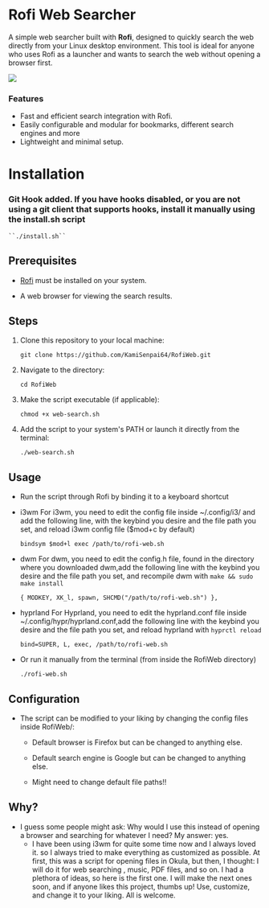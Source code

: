 # Rofi Web Searcher

A simple web searcher built with **Rofi**, designed to quickly search the web directly from your Linux desktop environment. This tool is ideal for anyone who uses Rofi as a launcher and wants to search the web without opening a browser first.

![](https://github.com/KamiSenpai64/RofiWeb/blob/master/untitled.gif)

### Features

- Fast and efficient search integration with Rofi.
- Easily configurable and modular for bookmarks, different search engines and more
- Lightweight and minimal setup.

# Installation

### Git Hook added. If you have hooks disabled, or you are not using a git client that supports hooks, install it manually using the install.sh script
	``./install.sh``
## Prerequisites

- [Rofi](https://github.com/davatorium/rofi) must be installed on your system.

- A web browser for viewing the search results.

## Steps

1. Clone this repository to your local machine:

	``git clone https://github.com/KamiSenpai64/RofiWeb.git``

2. Navigate to the directory:
	
	``cd RofiWeb``

3. Make the script executable (if applicable):
	
	``chmod +x web-search.sh``

4. Add the script to your system's PATH or launch it directly from the terminal:
	
	``./web-search.sh``

## Usage

- Run the script through Rofi by binding it to a keyboard shortcut 

- i3wm
	For i3wm, you need to edit the config file inside ~/.config/i3/ and add the following line, with the keybind you desire and the file path you set, and reload i3wm config file ($mod+c by default)

	```
	bindsym $mod+l exec /path/to/rofi-web.sh
	```

- dwm 
	For dwm, you need to edit the config.h file, found in the directory where you downloaded dwm,add the following line with the keybind you desire and the file path you set, and recompile dwm with `make && sudo make install`
	
	```
	{ MODKEY, XK_l, spawn, SHCMD("/path/to/rofi-web.sh") },
	```

- hyprland
	For Hyprland, you need to edit the hyprland.conf file inside ~/.config/hypr/hyprland.conf,add the following line with the keybind you desire and the file path you set, and reload hyprland with `hyprctl reload`
	
	```
	bind=SUPER, L, exec, /path/to/rofi-web.sh
	```

- Or run it manually from the terminal (from inside the RofiWeb directory)
	
	```
	./rofi-web.sh
	```

## Configuration

- The script can be modified to your liking by changing the config files inside RofiWeb/:

	- Default browser is Firefox but can be changed to anything else.

	- Default search engine is Google but can be changed to anything else.
	
	- Might need to change default file paths!!

## Why?

- I guess some people might ask: Why would I use this instead of opening a browser and searching for whatever I need?
	My answer: yes.
	- I have been using i3wm for quite some time now and I always loved it. so I always tried to make everything as customized as possible. At first, this was a script for opening files in Okula, but then, I thought: I will do it for web searching , music, PDF files, and so on. I had a plethora of ideas, so here is the first one. I will make the next ones soon, and if anyone likes this project, thumbs up! Use, customize, and change it to your liking. All is welcome.
